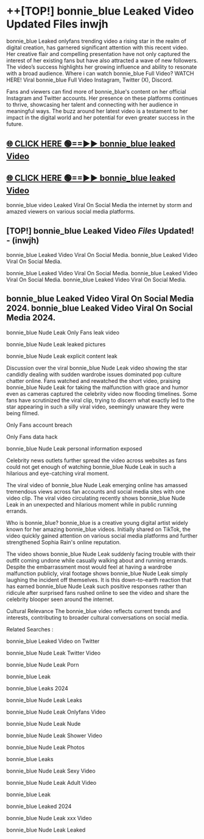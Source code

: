 # ++[TOP!] bonnie_blue Leaked Video Updated Files inwjh<br>

bonnie_blue Leaked onlyfans trending video a rising star in the realm of digital creation, has garnered significant attention with this recent video. Her creative flair and compelling presentation have not only captured the interest of her existing fans but have also attracted a wave of new followers. The video’s success highlights her growing influence and ability to resonate with a broad audience.
Where i can watch bonnie_blue Full Video? WATCH HERE! Viral bonnie_blue Full Video Instagram, Twitter (X), Discord.


Fans and viewers can find more of bonnie_blue's content on her official Instagram and Twitter accounts. Her presence on these platforms continues to thrive, showcasing her talent and connecting with her audience in meaningful ways. The buzz around her latest video is a testament to her impact in the digital world and her potential for even greater success in the future.


## [🌐 CLICK HERE 🟢==►► bonnie_blue leaked Video ](https://xnudes.xyz/go)

## [🌐 CLICK HERE 🟢==►► bonnie_blue leaked Video ](https://xnudes.xyz/go)



bonnie_blue video Leaked Viral On Social Media the internet by storm and amazed viewers on various social media platforms.


## [TOP!] bonnie_blue Leaked Video *Files* Updated! - (inwjh)

bonnie_blue Leaked Video Viral On Social Media. bonnie_blue Leaked Video Viral On Social Media.

bonnie_blue Leaked Video Viral On Social Media. bonnie_blue Leaked Video Viral On Social Media. bonnie_blue Leaked Video Viral On Social Media.


## bonnie_blue Leaked Video Viral On Social Media 2024. bonnie_blue Leaked Video Viral On Social Media 2024.
bonnie_blue Nude Leak Only Fans leak video

bonnie_blue Nude Leak leaked pictures

bonnie_blue Nude Leak explicit content leak

Discussion over the viral bonnie_blue Nude Leak video showing the star candidly dealing with sudden wardrobe issues dominated pop culture chatter online. Fans watched and rewatched the short video, praising bonnie_blue Nude Leak for taking the malfunction with grace and humor even as cameras captured the celebrity video now flooding timelines. Some fans have scrutinized the viral clip, trying to discern what exactly led to the star appearing in such a silly viral video, seemingly unaware they were being filmed.


Only Fans account breach

Only Fans data hack

bonnie_blue Nude Leak personal information exposed

Celebrity news outlets further spread the video across websites as fans could not get enough of watching bonnie_blue Nude Leak in such a hilarious and eye-catching viral moment.


The viral video of bonnie_blue Nude Leak emerging online has amassed tremendous views across fan accounts and social media sites with one video clip. The viral video circulating recently shows bonnie_blue Nude Leak in an unexpected and hilarious moment while in public running errands.


Who is bonnie_blue? bonnie_blue is a creative young digital artist widely known for her amazing bonnie_blue videos. Initially shared on TikTok, the video quickly gained attention on various social media platforms and further strengthened Sophia Rain's online reputation.

The video shows bonnie_blue Nude Leak suddenly facing trouble with their outfit coming undone while casually walking about and running errands. Despite the embarrassment most would feel at having a wardrobe malfunction publicly, viral footage shows bonnie_blue Nude Leak simply laughing the incident off themselves. It is this down-to-earth reaction that has earned bonnie_blue Nude Leak such positive responses rather than ridicule after surprised fans rushed online to see the video and share the celebrity blooper seen around the internet.

Cultural Relevance The bonnie_blue video reflects current trends and interests, contributing to broader cultural conversations on social media.

Related Searches :

bonnie_blue Leaked Video on Twitter

bonnie_blue Nude Leak Twitter Video

bonnie_blue Nude Leak Porn

bonnie_blue Leak 

bonnie_blue Leaks 2024

bonnie_blue Nude Leak Leaks

bonnie_blue Nude Leak Onlyfans Video

bonnie_blue Nude Leak Nude

bonnie_blue Nude Leak Shower Video

bonnie_blue Nude Leak Photos

bonnie_blue Leaks

bonnie_blue Nude Leak Sexy Video

bonnie_blue Nude Leak Adult Video

bonnie_blue Leak

bonnie_blue Leaked 2024

bonnie_blue Nude Leak xxx Video

bonnie_blue Nude Leak Leaked